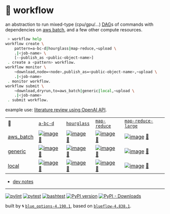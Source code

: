# 📜 workflow

an abstraction to run mixed-type (cpu/gpu/...) [DAG](https://networkx.org/documentation/stable/reference/classes/digraph.html)s of commands with dependencies on [aws batch](https://aws.amazon.com/batch/), and a few other compute resources.

```bash
 > workflow help
workflow create \
	pattern=a-bc-d|hourglass|map-reduce,~upload \
	.|<job-name> \
	[--publish_as <public-object-name>]
 . create a <pattern> workflow.
workflow monitor \
	~download,node=<node>,publish_as=<public-object-name>,~upload \
	.|<job-name>
 . monitor workflow.
workflow submit \
	~download,dryrun,to=aws_batch|generic|local,~upload \
	.|<job-name>
 . submit workflow.
```

example use: [literature review using OpenAI API](https://github.com/kamangir/openai-commands/tree/main/openai_commands/literature_review).

|   |   |   |   |   |
| --- | --- | --- | --- | --- |
| 📜 | [`a-bc-d`](./patterns/a-bc-d.dot) | [`hourglass`](./patterns/hourglass.dot) | [`map-reduce`](./patterns/map-reduce.dot) | [`map-reduce-large`](./patterns/map-reduce-large.dot) |
| [aws_batch](./runners/aws_batch.py) | [![image](https://kamangir-public.s3.ca-central-1.amazonaws.com/aws_batch-a-bc-d/workflow.gif?raw=true&random=il0ere915k8r9oek)](https://kamangir-public.s3.ca-central-1.amazonaws.com/aws_batch-a-bc-d/workflow.gif?raw=true&random=il0ere915k8r9oek) [🔗](https://kamangir-public.s3.ca-central-1.amazonaws.com/aws_batch-a-bc-d/workflow.gif?raw=true&random=il0ere915k8r9oek) | [![image](https://kamangir-public.s3.ca-central-1.amazonaws.com/aws_batch-hourglass/workflow.gif?raw=true&random=mlpcdhkivh5yvqgu)](https://kamangir-public.s3.ca-central-1.amazonaws.com/aws_batch-hourglass/workflow.gif?raw=true&random=mlpcdhkivh5yvqgu) [🔗](https://kamangir-public.s3.ca-central-1.amazonaws.com/aws_batch-hourglass/workflow.gif?raw=true&random=mlpcdhkivh5yvqgu) | [![image](https://kamangir-public.s3.ca-central-1.amazonaws.com/aws_batch-map-reduce/workflow.gif?raw=true&random=9dlb4qcbxow29csk)](https://kamangir-public.s3.ca-central-1.amazonaws.com/aws_batch-map-reduce/workflow.gif?raw=true&random=9dlb4qcbxow29csk) [🔗](https://kamangir-public.s3.ca-central-1.amazonaws.com/aws_batch-map-reduce/workflow.gif?raw=true&random=9dlb4qcbxow29csk) | [![image](https://kamangir-public.s3.ca-central-1.amazonaws.com/aws_batch-map-reduce-large/workflow.gif?raw=true&random=6flbzst41bqy0exq)](https://kamangir-public.s3.ca-central-1.amazonaws.com/aws_batch-map-reduce-large/workflow.gif?raw=true&random=6flbzst41bqy0exq) [🔗](https://kamangir-public.s3.ca-central-1.amazonaws.com/aws_batch-map-reduce-large/workflow.gif?raw=true&random=6flbzst41bqy0exq) |
| [generic](./runners/generic.py) | [![image](https://kamangir-public.s3.ca-central-1.amazonaws.com/generic-a-bc-d/workflow.gif?raw=true&random=fmbn9wrak9826gkk)](https://kamangir-public.s3.ca-central-1.amazonaws.com/generic-a-bc-d/workflow.gif?raw=true&random=fmbn9wrak9826gkk) [🔗](https://kamangir-public.s3.ca-central-1.amazonaws.com/generic-a-bc-d/workflow.gif?raw=true&random=fmbn9wrak9826gkk) | [![image](https://kamangir-public.s3.ca-central-1.amazonaws.com/generic-hourglass/workflow.gif?raw=true&random=knof25h3bv5btewh)](https://kamangir-public.s3.ca-central-1.amazonaws.com/generic-hourglass/workflow.gif?raw=true&random=knof25h3bv5btewh) [🔗](https://kamangir-public.s3.ca-central-1.amazonaws.com/generic-hourglass/workflow.gif?raw=true&random=knof25h3bv5btewh) | [![image](https://kamangir-public.s3.ca-central-1.amazonaws.com/generic-map-reduce/workflow.gif?raw=true&random=srh7xmppk7ddnco2)](https://kamangir-public.s3.ca-central-1.amazonaws.com/generic-map-reduce/workflow.gif?raw=true&random=srh7xmppk7ddnco2) [🔗](https://kamangir-public.s3.ca-central-1.amazonaws.com/generic-map-reduce/workflow.gif?raw=true&random=srh7xmppk7ddnco2) | [![image](https://kamangir-public.s3.ca-central-1.amazonaws.com/generic-map-reduce-large/workflow.gif?raw=true&random=npuo9k6fke2bjxz1)](https://kamangir-public.s3.ca-central-1.amazonaws.com/generic-map-reduce-large/workflow.gif?raw=true&random=npuo9k6fke2bjxz1) [🔗](https://kamangir-public.s3.ca-central-1.amazonaws.com/generic-map-reduce-large/workflow.gif?raw=true&random=npuo9k6fke2bjxz1) |
| [local](./runners/local.py) | [![image](https://kamangir-public.s3.ca-central-1.amazonaws.com/local-a-bc-d/workflow.gif?raw=true&random=yfnw5bf6izfo8fej)](https://kamangir-public.s3.ca-central-1.amazonaws.com/local-a-bc-d/workflow.gif?raw=true&random=yfnw5bf6izfo8fej) [🔗](https://kamangir-public.s3.ca-central-1.amazonaws.com/local-a-bc-d/workflow.gif?raw=true&random=yfnw5bf6izfo8fej) | [![image](https://kamangir-public.s3.ca-central-1.amazonaws.com/local-hourglass/workflow.gif?raw=true&random=ur2mmhldjoam3e0e)](https://kamangir-public.s3.ca-central-1.amazonaws.com/local-hourglass/workflow.gif?raw=true&random=ur2mmhldjoam3e0e) [🔗](https://kamangir-public.s3.ca-central-1.amazonaws.com/local-hourglass/workflow.gif?raw=true&random=ur2mmhldjoam3e0e) | [![image](https://kamangir-public.s3.ca-central-1.amazonaws.com/local-map-reduce/workflow.gif?raw=true&random=8ib18ne4kcmtdvhe)](https://kamangir-public.s3.ca-central-1.amazonaws.com/local-map-reduce/workflow.gif?raw=true&random=8ib18ne4kcmtdvhe) [🔗](https://kamangir-public.s3.ca-central-1.amazonaws.com/local-map-reduce/workflow.gif?raw=true&random=8ib18ne4kcmtdvhe) | [![image](https://kamangir-public.s3.ca-central-1.amazonaws.com/local-map-reduce-large/workflow.gif?raw=true&random=4y0nvp28uth0dc5h)](https://kamangir-public.s3.ca-central-1.amazonaws.com/local-map-reduce-large/workflow.gif?raw=true&random=4y0nvp28uth0dc5h) [🔗](https://kamangir-public.s3.ca-central-1.amazonaws.com/local-map-reduce-large/workflow.gif?raw=true&random=4y0nvp28uth0dc5h) |

- [dev notes](https://arash-kamangir.medium.com/%EF%B8%8F-openai-experiments-54-e49117dc69ef)

---


[![pylint](https://github.com/kamangir/notebooks-and-scripts/actions/workflows/pylint.yml/badge.svg)](https://github.com/kamangir/notebooks-and-scripts/actions/workflows/pylint.yml) [![pytest](https://github.com/kamangir/notebooks-and-scripts/actions/workflows/pytest.yml/badge.svg)](https://github.com/kamangir/notebooks-and-scripts/actions/workflows/pytest.yml) [![bashtest](https://github.com/kamangir/notebooks-and-scripts/actions/workflows/bashtest.yml/badge.svg)](https://github.com/kamangir/notebooks-and-scripts/actions/workflows/bashtest.yml) [![PyPI version](https://img.shields.io/pypi/v/notebooks-and-scripts.svg)](https://pypi.org/project/notebooks-and-scripts/) [![PyPI - Downloads](https://img.shields.io/pypi/dd/notebooks-and-scripts)](https://pypistats.org/packages/notebooks-and-scripts)

built by 🌀 [`blue_options-4.190.1`](https://github.com/kamangir/awesome-bash-cli), based on [`blueflow-4.838.1`](https://github.com/kamangir/notebooks-and-scripts).
